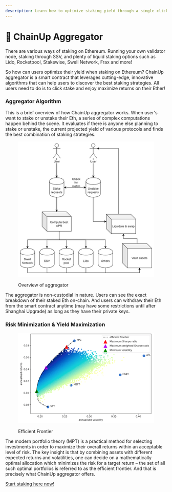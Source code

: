 ```yaml
---
description: Learn how to optimize staking yield through a single click
---
```


# 🍧 ChainUp Aggregator

There are various ways of staking on Ethereum. Running your own validator node, staking through SSV, and plenty of liquid staking options such as Lido, Rocketpool, Stakewise, Swell Network, Frax and more!

So how can users optimize their yield when staking on Ethereum? ChainUp aggregator is a smart contract that leverages cutting-edge, innovative algorithms that can help users to discover the best staking strategies. All users need to do is to click stake and enjoy maximize returns on their Ether!

### Aggregator Algorithm

This is a brief overview of how ChainUp aggregator works. When user's want to stake or unstake their Eth, a series of complex computations happen behind the scene. It evaluates if there is anyone else planning to stake or unstake, the current projected yield of various protocols and finds the best combination of staking strategies.

<figure><img src="../../.gitbook/assets/UML diagram (1).jpg" alt=""><figcaption><p>Overview of aggregator</p></figcaption></figure>

The aggregator is non-custodial in nature. Users can see the exact breakdown of their staked Eth on-chain. And users can withdraw their Eth from the smart contract anytime (may have some restrictions until after Shanghai Upgrade) as long as they have their private keys.&#x20;

### Risk Minimization & Yield Maximization

<figure><img src="../../.gitbook/assets/image (2).png" alt=""><figcaption><p>Efficient Frontier</p></figcaption></figure>

The modern portfolio theory (MPT) is a practical method for selecting investments in order to maximize their overall returns within an acceptable level of risk. The key insight is that by combining assets with different expected returns and volatilities, one can decide on a mathematically optimal allocation which minimizes the risk for a target return – the set of all such optimal portfolios is referred to as the efficient frontier. And that is precisely what ChainUp aggregator offers.

[Start staking here now!](https://staking.chainupcloud.com/)
